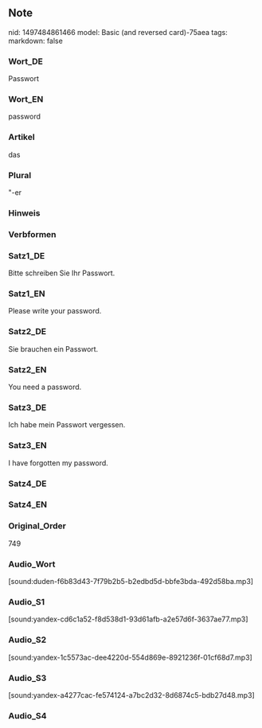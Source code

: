 ## Note
nid: 1497484861466
model: Basic (and reversed card)-75aea
tags: 
markdown: false

### Wort_DE
Passwort

### Wort_EN
password

### Artikel
das

### Plural
"-er

### Hinweis


### Verbformen


### Satz1_DE
Bitte schreiben Sie Ihr Passwort.

### Satz1_EN
Please write your password.

### Satz2_DE
Sie brauchen ein Passwort.

### Satz2_EN
You need a password.

### Satz3_DE
Ich habe mein Passwort vergessen.

### Satz3_EN
I have forgotten my password.

### Satz4_DE


### Satz4_EN


### Original_Order
749

### Audio_Wort
[sound:duden-f6b83d43-7f79b2b5-b2edbd5d-bbfe3bda-492d58ba.mp3]

### Audio_S1
[sound:yandex-cd6c1a52-f8d538d1-93d61afb-a2e57d6f-3637ae77.mp3]

### Audio_S2
[sound:yandex-1c5573ac-dee4220d-554d869e-8921236f-01cf68d7.mp3]

### Audio_S3
[sound:yandex-a4277cac-fe574124-a7bc2d32-8d6874c5-bdb27d48.mp3]

### Audio_S4

